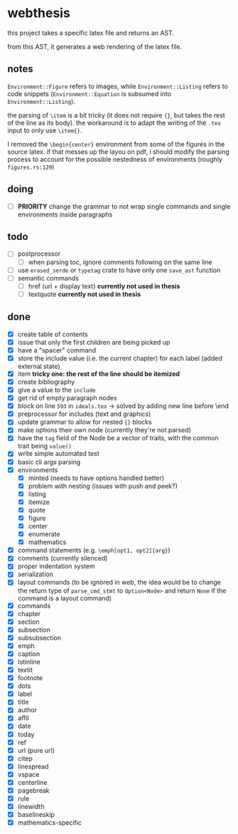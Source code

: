 # webthesis

this project takes a specific latex file and returns an AST.

from this AST, it generates a web rendering of the latex file.

## notes

`Environment::Figure` refers to images, while `Environment::Listing` refers to code snippets (`Environment::Equation` is subsumed into `Environment::Listing`).

the parsing of `\item` is a bit tricky (it does not require `{}`, but takes the rest of the line as its body). the workaround is to adapt the writing of the `.tex` input to only use `\item{}`.

I removed the `\begin{center}` environment from some of the figures in the source latex. if that messes up the layou on pdf, i should modify the parsing process to account for the possible nestedness of environments (roughly `figures.rs:129`)

## doing

- [ ] **PRIORITY** change the grammar to not wrap single commands and single environments inside paragraphs

## todo

- [ ] postprocessor
  - [ ] when parsing toc, ignore comments following on the same line
- [ ] use `erased_serde` or `typetag` crate to have only one `save_ast` function
- [ ] semantic commands
  - [ ] href (url + display text) __currently not used in thesis__
  - [ ] textquote __currently not used in thesis__

## done

- [x] create table of contents
- [x] issue that only the first children are being picked up
- [x] have a "spacer" command
- [x] store the include value (i.e. the current chapter) for each label (added external state)
- [x] item __tricky one: the rest of the line should be itemized__
- [x] create bibliography
- [x] give a value to the `include`
- [x] get rid of empty paragraph nodes
- [x] block on line `593` in `ideals.tex` -> solved by adding new line before \end
- [x] preprocessor for includes (text and graphics)
- [x] update grammar to allow for nested `{}` blocks
- [x] make options their own node (currently they're not parsed)
- [x] have the `tag` field of the Node be a vector of traits, with the common trait being `value()`
- [x] write simple automated test
- [x] basic cli args parsing
- [x] environments
  - [x] minted (needs to have options handled better)
  - [x] problem with nesting (issues with push and peek?)
  - [x] listing
  - [x] itemize
  - [x] quote
  - [x] figure
  - [x] center
  - [x] enumerate
  - [x] mathematics
- [x] command statements (e.g. `\emph[opt1, opt2]{arg}`)
- [x] comments (currently silenced)
- [x] proper indentation system
- [x] serialization
- [x]  layout commands (to be ignored in web, the idea would be to change the return type of `parse_cmd_stmt` to `Option<Node>` and return `None` if the command is a layout command)
- [x]  commands
  - [x] chapter
  - [x] section
  - [x] subsection
  - [x] subsubsection
  - [x] emph
  - [x] caption
  - [x] lstinline
  - [x] textit
  - [x] footnote
  - [x] dots
  - [x] label
  - [x] title
  - [x] author
  - [x] affil
  - [x] date
  - [x] today
  - [x] ref
  - [x] url (pure url)
  - [x] citep
  - [x] linespread
  - [x] vspace
  - [x] centerline
  - [x] pagebreak
  - [x] rule
  - [x] linewidth
  - [x] baselineskip
  - [x] mathematics-specific